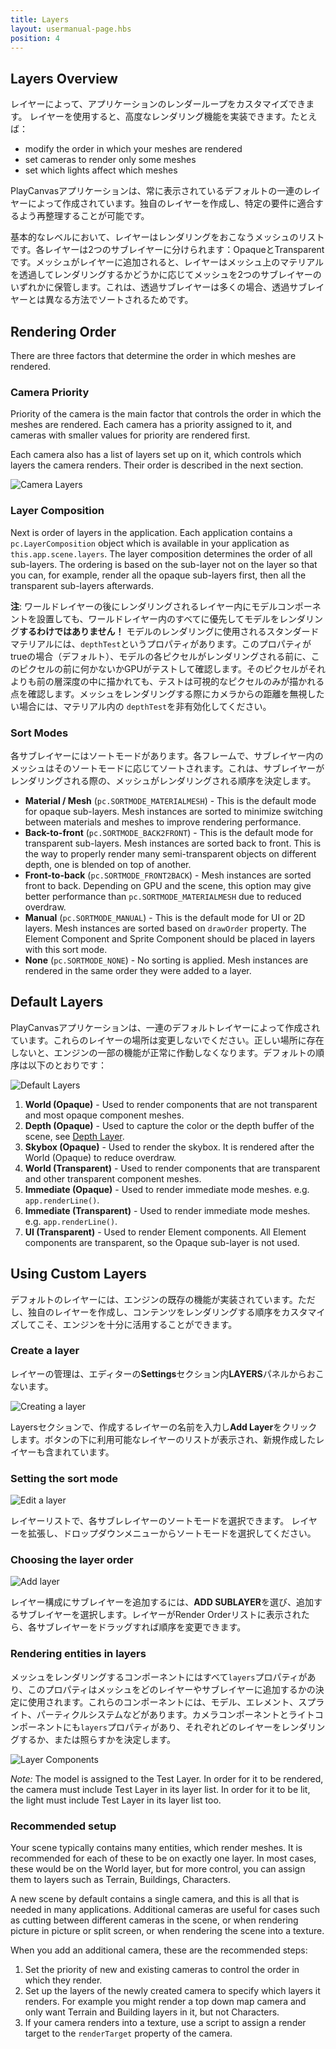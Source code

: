 ```yaml
---
title: Layers
layout: usermanual-page.hbs
position: 4
---
```


## Layers Overview

レイヤーによって、アプリケーションのレンダーループをカスタマイズできます。
レイヤーを使用すると、高度なレンダリング機能を実装できます。たとえば：

* modify the order in which your meshes are rendered
* set cameras to render only some meshes
* set which lights affect which meshes

PlayCanvasアプリケーションは、常に表示されているデフォルトの一連のレイヤーによって作成されています。独自のレイヤーを作成し、特定の要件に適合するよう再整理することが可能です。

基本的なレベルにおいて、レイヤーはレンダリングをおこなうメッシュのリストです。各レイヤーは2つのサブレイヤーに分けられます：OpaqueとTransparentです。メッシュがレイヤーに追加されると、レイヤーはメッシュ上のマテリアルを透過してレンダリングするかどうかに応じてメッシュを2つのサブレイヤーのいずれかに保管します。これは、透過サブレイヤーは多くの場合、透過サブレイヤーとは異なる方法でソートされるためです。

## Rendering Order

There are three factors that determine the order in which meshes are rendered.

### Camera Priority

Priority of the camera is the main factor that controls the order in which the meshes are rendered. Each camera has a priority assigned to it, and cameras with smaller values for priority are rendered first.

Each camera also has a list of layers set up on it, which controls which layers the camera renders. Their order is described in the next section.

![Camera Layers][6]

### Layer Composition

Next is order of layers in the application. Each application contains a `pc.LayerComposition` object which is available in your application as `this.app.scene.layers`. The layer composition determines the order of all sub-layers. The ordering is based on the sub-layer not on the layer so that you can, for example, render all the opaque sub-layers first, then all the transparent sub-layers afterwards.

**注**: ワールドレイヤーの後にレンダリングされるレイヤー内にモデルコンポーネントを設置しても、ワールドレイヤー内のすべてに優先してモデルをレンダリング**するわけではありません！** モデルのレンダリングに使用されるスタンダードマテリアルには、`depthTest`というプロパティがあります。このプロパティがtrueの場合（デフォルト）、モデルの各ピクセルがレンダリングされる前に、このピクセルの前に何かないかGPUがテストして確認します。そのピクセルがそれよりも前の層深度の中に描かれても、テストは可視的なピクセルのみが描かれる点を確認します。メッシュをレンダリングする際にカメラからの距離を無視したい場合には、マテリアル内の `depthTest`を非有効化してください。

### Sort Modes

各サブレイヤーにはソートモードがあります。各フレームで、サブレイヤー内のメッシュはそのソートモードに応じてソートされます。これは、サブレイヤーがレンダリングされる際の、メッシュがレンダリングされる順序を決定します。

* **Material / Mesh** (`pc.SORTMODE_MATERIALMESH`) - This is the default mode for opaque sub-layers. Mesh instances are sorted to minimize switching between materials and meshes to improve rendering performance.
* **Back-to-front** (`pc.SORTMODE_BACK2FRONT`) - This is the default mode for transparent sub-layers. Mesh instances are sorted back to front. This is the way to properly render many semi-transparent objects on different depth, one is blended on top of another.
* **Front-to-back** (`pc.SORTMODE_FRONT2BACK`) - Mesh instances are sorted front to back. Depending on GPU and the scene, this option may give better performance than `pc.SORTMODE_MATERIALMESH` due to reduced overdraw.
* **Manual** (`pc.SORTMODE_MANUAL`) - This is the default mode for UI or 2D layers. Mesh instances are sorted based on `drawOrder` property. The Element Component and Sprite Component should be placed in layers with this sort mode.
* **None** (`pc.SORTMODE_NONE`) - No sorting is applied. Mesh instances are rendered in the same order they were added to a layer.

## Default Layers

PlayCanvasアプリケーションは、一連のデフォルトレイヤーによって作成されています。これらのレイヤーの場所は変更しないでください。正しい場所に存在しないと、エンジンの一部の機能が正常に作動しなくなります。デフォルトの順序は以下のとおりです：

![Default Layers][1]

1. **World (Opaque)** - Used to render components that are not transparent and most opaque component meshes.
1. **Depth (Opaque)** - Used to capture the color or the depth buffer of the scene, see [Depth Layer][7].
1. **Skybox (Opaque)** - Used to render the skybox. It is rendered after the World (Opaque) to reduce overdraw.
1. **World (Transparent)** - Used to render components that are transparent and other transparent component meshes.
1. **Immediate (Opaque)** - Used to render immediate mode meshes. e.g. `app.renderLine()`.
1. **Immediate (Transparent)** - Used to render immediate mode meshes. e.g. `app.renderLine()`.
1. **UI (Transparent)** - Used to render Element components. All Element components are transparent, so the Opaque sub-layer is not used.

## Using Custom Layers

デフォルトのレイヤーには、エンジンの既存の機能が実装されています。ただし、独自のレイヤーを作成し、コンテンツをレンダリングする順序をカスタマイズしてこそ、エンジンを十分に活用することができます。

### Create a layer

レイヤーの管理は、エディターの**Settings**セクション内**LAYERS**パネルからおこないます。

![Creating a layer][2]

Layersセクションで、作成するレイヤーの名前を入力し**Add Layer**をクリックします。ボタンの下に利用可能なレイヤーのリストが表示され、新規作成したレイヤーも含まれています。

### Setting the sort mode

![Edit a layer][3]

レイヤーリストで、各サブレレイヤーのソートモードを選択できます。
レイヤーを拡張し、ドロップダウンメニューからソートモードを選択してください。

### Choosing the layer order

![Add layer][4]

レイヤー構成にサブレイヤーを追加するには、**ADD SUBLAYER**を選び、追加するサブレイヤーを選択します。レイヤーがRender Orderリストに表示されたら、各サブレイヤーをドラッグすれば順序を変更できます。

### Rendering entities in layers

メッシュをレンダリングするコンポーネントにはすべて`layers`プロパティがあり、このプロパティはメッシュをどのレイヤーやサブレイヤーに追加するかの決定に使用されます。これらのコンポーネントには、モデル、エレメント、スプライト、パーティクルシステムなどがあります。カメラコンポーネントとライトコンポーネントにも`layers`プロパティがあり、それぞれどのレイヤーをレンダリングするか、または照らすかを決定します。

![Layer Components][5]

*Note:* The model is assigned to the Test Layer. In order for it to be rendered, the camera must include Test Layer in its layer list. In order for it to be lit, the light must include Test Layer in its layer list too.

### Recommended setup

Your scene typically contains many entities, which render meshes. It is recommended for each of these to be on exactly one layer. In most cases, these would be on the World layer, but for more control, you can assign them to layers such as Terrain, Buildings, Characters.

A new scene by default contains a single camera, and this is all that is needed in many applications. Additional cameras are useful for cases such as cutting between different cameras in the scene, or when rendering picture in picture or split screen, or when rendering the scene into a texture. 

When you add an additional camera, these are the recommended steps:
1. Set the priority of new and existing cameras to control the order in which they render.
2. Set up the layers of the newly created camera to specify which layers it renders. For example you might render a top down map camera and only want Terrain and Building layers in it, but not Characters.
3. If your camera renders into a texture, use a script to assign a render target to the `renderTarget` property of the camera.

[1]: /images/user-manual/graphics/layers/default-layers.jpg
[2]: /images/user-manual/graphics/layers/new-layer.jpg
[3]: /images/user-manual/graphics/layers/edit-layer.jpg
[4]: /images/user-manual/graphics/layers/add-sub-layer.jpg
[5]: /images/user-manual/graphics/layers/test-layer-components.jpg
[6]: /images/user-manual/graphics/layers/camera-layers.jpg
[7]: /user-manual/graphics/cameras/depth-layer